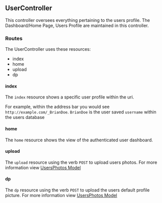 ## UserController

This controller oversees everything pertaining to the users profile. The Dashboard/Home Page, Users Profile are maintained in this controller.

### Routes

The UserController uses these resources:

- index
- home
- upload
- dp


#### index

The `index` resource shows a specific user profile within the uri.

For example, within the address bar you would see `http://example.com/_BrianDoe`. `BrianDoe` is the user saved `username` within the users database

#### home

The `home` resource shows the view of the authenticated user dashboard.

#### upload

The `upload` resource using the verb `POST` to upload users photos. For more information view [UsersPhotos Model](02_Models/03_UserPhotos.md)

#### dp

The `dp` resource using the verb `POST` to upload the users default profile picture. For more information view [UsersPhotos Model](02_Models/03_UserPhotos.md)

